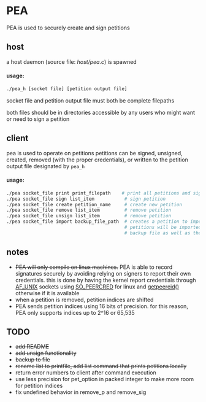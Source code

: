 # PEA

PEA is used to securely create and sign petitions

## host
a host daemon (source file: _host/pea.c_) is spawned
#### usage:
```sh
./pea_h [socket file] [petition output file]
```
socket file and petition output file must both be complete filepaths

both files should be in directories accessible by any users who might want or need to sign a petition

## client
pea is used to operate on petitions
petitions can be signed, unsigned, created, removed (with the proper credentials), or written to the petition output file designated by `pea_h`

#### usage:
```sh
./pea socket_file print print_filepath    # print all petitions and signatures to print_filepath
./pea socket_file sign list_item           # sign petition
./pea socket_file create petition_name     # create new petition
./pea socket_file remove list_item         # remove petition
./pea socket_file unsign list_item         # remove petition
./pea socket_file import backup_file_path  # creates a petition to import petitions and signatures from backup file
                                           # petitions will be imported automatically once all petition creators from
                                           # backup file as well as the user who spawned the PEA host have signed
```

## notes
* ~~PEA will only compile on linux machines.~~ PEA is able to record signatures securely by avoiding relying on signers to report their own credentials. this is done by having the kernel report credentials through [AF_UNIX](https://linux.die.net/man/7/unix) sockets using [SO_PEERCRED](https://linux.die.net/man/7/socket) for linux and [getpeereid()](https://linux.die.net/man/3/getpeereid) otherwise if it is available
* when a petition is removed, petition indices are shifted
* PEA sends petition indices using 16 bits of precision. for this reason, PEA only supports indices up to 2^16 or 65,535

## TODO
* ~~add README~~
* ~~add unsign functionality~~
* ~~backup to file~~
* ~~rename list to printfile, add list command that prints petitions locally~~
* return error numbers to client after command execution
* use less precision for pet_option in packed integer to make more room for petition indices
* fix undefined behavior in remove_p and remove_sig
